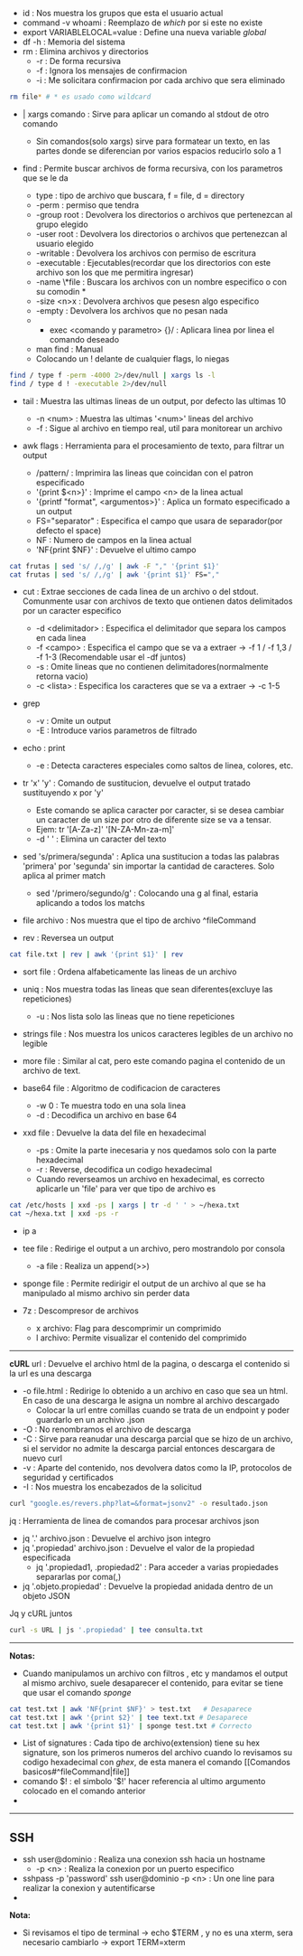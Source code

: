

- id : Nos muestra los grupos que esta el usuario actual
- command -v whoami : Reemplazo de *which* por si este no existe
- export VARIABLELOCAL=value : Define una nueva variable *global*
- df -h : Memoria del sistema
- rm : Elimina archivos y directorios
	- -r : De forma recursiva
	- -f : Ignora los mensajes de confirmacion
	- -i : Me solicitara confirmacion por cada archivo que sera eliminado
```bash
rm file* # * es usado como wildcard
```
- | xargs comando : Sirve para aplicar un comando al stdout de otro comando
	- Sin comandos(solo xargs) sirve para formatear un texto, en las partes donde se diferencian por varios espacios reducirlo solo a 1

- find : Permite buscar archivos de forma recursiva, con los parametros que se le da
	- type : tipo de archivo que buscara, f = file, d = directory
	- -perm : permiso que tendra
	- -group root : Devolvera los directorios o archivos que pertenezcan al grupo elegido
	- -user root : Devolvera los directorios o archivos que pertenezcan al usuario elegido
	- -writable : Devolvera los archivos con permiso de escritura
	- -executable : Ejecutables(recordar que los directorios con este archivo son los que me permitira ingresar)
	- -name \\\*file : Buscara los archivos con un nombre especifico o con su comodin \*
	- -size \<n>x : Devolvera archivos que pesesn algo especifico
	- -empty : Devolvera los archivos que no pesan nada
	- - exec \<comando y parametro> {}/  : Aplicara linea por linea el comando deseado
	- man find : Manual
	- Colocando un ! delante de cualquier flags, lo niegas

```bash
find / type f -perm -4000 2>/dev/null | xargs ls -l
find / type d ! -executable 2>/dev/null
```

- tail : Muestra las ultimas lineas de un output, por defecto las ultimas 10
	- -n \<num> : Muestra las ultimas '\<num>' lineas del archivo
	- -f : Sigue al archivo en tiempo real, util para monitorear un archivo

- awk flags : Herramienta para el procesamiento de texto, para filtrar un output
	- /pattern/ : Imprimira las lineas que coincidan con el patron especificado
	- '{print $\<n>}' : Imprime el campo \<n> de la linea actual
	- '{printf "format", \<argumentos>}' : Aplica un formato especificado a un output
	- FS="separator" : Especifica el campo que usara de separador(por defecto el space)
	- NF : Numero de campos en la linea actual
	- 'NF{print $NF}' : Devuelve el ultimo campo
```bash
cat frutas | sed 's/ /,/g' | awk -F "," '{print $1}'
cat frutas | sed 's/ /,/g' | awk '{print $1}' FS=","
```

- cut : Extrae secciones de cada linea de un archivo o del stdout. Comunmente usar con archivos de texto que ontienen datos delimitados por un caracter especifico
	- -d \<delimitador> : Especifica el delimitador que separa los campos en cada linea
	- -f \<campo> : Especifica el campo que se va a extraer $\longrightarrow$ -f 1 /  -f 1,3 / -f 1-3 (Recomendable usar el -df juntos)
	- -s : Omite lineas que no contienen delimitadores(normalmente retorna vacio)
	- -c \<lista> : Especifica los caracteres que se va a extraer $\longrightarrow$ -c 1-5 

- grep 
	- -v : Omite un output
	- -E : Introduce varios parametros de filtrado

- echo : print
	- -e : Detecta caracteres especiales como saltos de linea, colores, etc.

- tr 'x' 'y' : Comando de sustitucion, devuelve el output tratado sustituyendo x por 'y'
	- Este comando se aplica caracter por caracter, si se desea cambiar un caracter de un size por otro de diferente size se va a tensar.
	- Ejem: tr '\[A-Za-z]' '\[N-ZA-Mn-za-m]'
	- -d ' ' : Elimina un caracter del texto

- sed 's/primera/segunda' : Aplica una sustitucion a todas las palabras 'primera' por 'segunda' sin importar la cantidad de caracteres. Solo aplica al primer match
	- sed '/primero/segundo/g' : Colocando una g al final, estaria aplicando a todos los matchs

- file archivo : Nos muestra que el tipo de archivo ^fileCommand
- rev : Reversea un output
```bash
cat file.txt | rev | awk '{print $1}' | rev
```

- sort file : Ordena alfabeticamente las lineas de un archivo
- uniq : Nos muestra todas las lineas que sean diferentes(excluye las repeticiones)
	- -u : Nos lista solo las lineas que no tiene repeticiones

- strings file : Nos muestra los unicos caracteres legibles de un archivo no legible
- more file : Similar al cat, pero este comando pagina el contenido de un archivo de text.
- base64 file : Algoritmo de codificacion de caracteres
	- -w 0 :  Te muestra todo en una sola linea
	- -d : Decodifica un archivo en base 64
- xxd file : Devuelve la data del file en hexadecimal
	- -ps : Omite la parte inecesaria y nos quedamos solo con la parte hexadecimal
	- -r : Reverse, decodifica un codigo hexadecimal
	- Cuando reverseamos un archivo en hexadecimal, es correcto aplicarle un 'file' para ver que tipo de archivo es
```bash
cat /etc/hosts | xxd -ps | xargs | tr -d ' ' > ~/hexa.txt
cat ~/hexa.txt | xxd -ps -r
```

- ip a 
- tee file : Redirige el output a un archivo, pero mostrandolo por consola
	- -a file : Realiza un append(>>)
- sponge file : Permite redirigir el output de un archivo al que se ha manipulado al mismo archivo sin perder data

- 7z : Descompresor de archivos
	- x archivo: Flag para descomprimir un comprimido
	- l archivo: Permite visualizar el contenido del comprimido 


---
**cURL** url : Devuelve el archivo html de la pagina, o descarga el contenido si la url es una descarga
- -o file.html : Redirige lo obtenido a un archivo en caso que sea un html. En caso de una descarga le asigna un nombre al archivo descargado
	- Colocar la url entre comillas cuando se trata de un endpoint y poder guardarlo en un archivo .json
- -O : No renombramos el archivo de descarga
- -C : Sirve para reanudar una descarga parcial que se hizo de un archivo, si el servidor no admite la descarga parcial entonces descargara de nuevo curl
- -v : Aparte del contenido, nos devolvera datos como la IP, protocolos de seguridad y certificados
- -I : Nos muestra los encabezados de la solicitud

```bash
curl "google.es/revers.php?lat=&format=jsonv2" -o resultado.json
```

jq : Herramienta de linea de comandos para procesar archivos json
- jq '.' archivo.json : Devuelve el archivo json integro
- jq '.propiedad' archivo.json : Devuelve el valor de la propiedad especificada
	- jq '.propiedad1, .propiedad2' : Para acceder a varias propiedades separarlas por coma(,)
- jq '.objeto.propiedad' : Devuelve la propiedad anidada dentro de un objeto JSON

Jq y cURL juntos
```bash
curl -s URL | js '.propiedad' | tee consulta.txt
```

---
**Notas:**

- Cuando manipulamos un archivo con filtros , etc y mandamos el output al mismo archivo, suele desaparecer el contenido, para evitar se tiene que usar el comando *sponge*
```bash
cat test.txt | awk 'NF{print $NF}' > test.txt   # Desaparece
cat test.txt | awk '{print $2}' | tee text.txt # Desaparece
cat test.txt | awk '{print $1}' | sponge test.txt # Correcto
```
- List of signatures : Cada tipo de archivo(extension) tiene su hex signature, son los primeros numeros del archivo cuando lo revisamos su codigo hexadecimal con *ghex*, de esta manera el comando [[Comandos basicos#^fileCommand|file]]
- comando \$! : el simbolo '$!' hacer referencia al ultimo argumento colocado en el comando anterior
- 

---
## SSH

- ssh user@dominio : Realiza una conexion ssh hacia un hostname
	- -p \<n> : Realiza la conexion por un puerto especifico
- sshpass -p 'password' ssh user@dominio -p \<n> : Un one line para realizar la conexion y autentificarse
- 

**Nota:**
- Si revisamos el tipo de terminal $\rightarrow$ echo $TERM , y no es una xterm, sera necesario cambiarlo $\rightarrow$ export TERM=xterm
